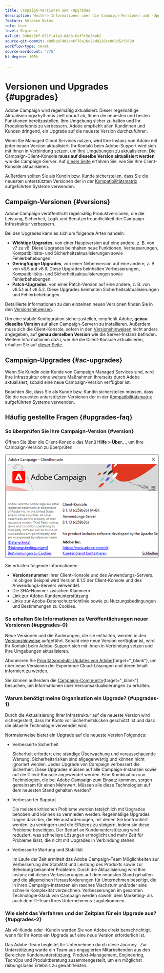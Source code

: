 ```yaml
---
title: Campaign-Versionen und -Upgrades
description: Weitere Informationen über die Campaign-Versionen und -Upgrades
feature: Release Notes
role: User
level: Beginner
exl-id: 04bda36f-051f-41a3-84b3-6af3c5e34ab2
source-git-commit: e0dbeb7402a46f76a26c28dd226bc069d52f2609
workflow-type: tm+mt
source-wordcount: '775'
ht-degree: 100%

---
```


# Versionen und Upgrades {#upgrades}

Adobe Campaign wird regelmäßig aktualisiert. Dieser regelmäßige Aktualisierungsrhythmus zielt darauf ab, Ihnen die neuesten und besten Funktionen bereitzustellen, Ihre Umgebung sicher zu halten und Ihr Produkterlebnis zu verbessern. Adobe empfiehlt allen Kundinnen und Kunden dringend, ein Upgrade auf die neueste Version durchzuführen.

Wenn Sie Managed Cloud Services nutzen, wird Ihre Instanz von Adobe mit jeder neuen Version aktualisiert. Ihr Kontakt beim Adobe-Support wird sich mit Ihnen in Verbindung setzen, um Ihre Umgebungen zu aktualisieren. Die Campaign-Client-Konsole **muss auf dieselbe Version aktualisiert werden** wie die Campaign-Server. Auf [dieser Seite](../start/connect.md#upgrade-ac-console) erfahren Sie, wie Sie Ihre Client-Konsole aktualisieren.

Außerdem sollten Sie als Kundin bzw. Kunde sicherstellen, dass Sie die neuesten unterstützten Versionen der in der [Kompatibilitätsmatrix](compatibility-matrix.md) aufgeführten Systeme verwenden.

## Campaign-Versionen {#versions}

Adobe Campaign veröffentlicht regelmäßig Produktversionen, die die Leistung, Sicherheit, Logik und Benutzerfreundlichkeit der Campaign-Infrastruktur verbessern.

Bei den Upgrades kann es sich um folgende Arten handeln:

* **Wichtige Upgrades**, von einer Hauptversion auf eine andere, z. B. von v7 zu v8. Diese Upgrades beinhalten neue Funktionen, Verbesserungen, Kompatibilitäts- und Sicherheitsaktualisierungen sowie Fehlerbehebungen.
* **Geringfügige Upgrades**, von einer Nebenversion auf eine andere, z. B. von v8.5 auf v8.6. Diese Upgrades beinhalten Verbesserungen, Kompatibilitäts- und Sicherheitsaktualisierungen sowie Fehlerbehebungen.
* **Patch-Upgrades**, von einer Patch-Version auf eine andere, z. B. von v8.5.1 auf v8.5.2. Diese Upgrades beinhalten Sicherheitsaktualisierungen und Fehlerbehebungen.

Detaillierte Informationen zu den einzelnen neuen Versionen finden Sie in den [Versionshinweisen](release-notes.md).

Um eine stabile Konfiguration sicherzustellen, empfiehlt Adobe, **genau dieselbe Version** auf allen Campaign-Servern zu installieren. Außerdem muss sich die Client-Konsole, sofern in den [Versionshinweisen](release-notes.md) nicht anders angegeben, auf **genau derselben Version** wie die Server-Instanz befinden. Weitere Informationen dazu, wie Sie die Client-Konsole aktualisieren, erhalten Sie auf [dieser Seite](../start/connect.md#upgrade-ac-console).


## Campaign-Upgrades {#ac-upgrades}

Wenn Sie Kundin oder Kunde von Campaign Managed Services sind, wird Ihre Infrastruktur ohne weitere Maßnahmen Ihrerseits durch Adobe aktualisiert, sobald eine neue Campaign-Version verfügbar ist.

Beachten Sie, dass Sie als Kunde bzw. Kundin sicherstellen müssen, dass Sie die neuesten unterstützten Versionen der in der [Kompatibilitätsmatrix](compatibility-matrix.md) aufgeführten Systeme verwenden.

## Häufig gestellte Fragen {#upgrades-faq}

### So überprüfen Sie Ihre Campaign-Version {#version}

Öffnen Sie über die Client-Konsole das Menü **Hilfe > Über…**, um Ihre Campaign-Version zu überprüfen.

![](assets/ac-version.png)

Sie erhalten folgende Informationen:

* **Versionsnummer** Ihrer Client-Konsole und des Anwendungs-Servers. Im obigen Beispiel wird Version 8.1.5 der Client-Konsole und des Anwendungs-Servers verwendet.
* Die SHA-Nummer zwischen Klammern
* Link zur Adobe-Kundenunterstützung
* Links zur Adobe-Datenschutzrichtlinie sowie zu Nutzungsbedingungen und Bestimmungen zu Cookies.

### So erhalten Sie Informationen zu Veröffentlichungen neuer Versionen {#upgrades-0}

Neue Versionen und die Änderungen, die sie enthalten, werden in den [Versionshinweise](release-notes.md) aufgeführt. Sobald eine neue Version verfügbar ist, wird Ihr Kontakt beim Adobe-Support sich mit Ihnen in Verbindung setzen und Ihre Umgebungen aktualisieren.

Abonnieren Sie [Prioritätsprodukt-Updates von Adobe](https://www.adobe.com/de/subscription/priority-product-update.html){target="_blank"}, um über neue Versionen der Experience Cloud-Lösungen und deren Inhalt informiert zu werden.

Sie können außerdem die [Campaign-Community](https://experienceleaguecommunities.adobe.com/t5/custom/page/page-id/Community-TopicsPage?style=all&amp;sort=date&amp;order=desc&amp;filters=adobe-campaign-classic-community&amp;topic=Campaign+v8){target="_blank"} besuchen, um Informationen über Versionsaktualisierungen zu erhalten.


### Warum benötigt meine Organisation ein Upgrade? {#upgrades-1}

Durch die Aktualisierung Ihrer Infrastruktur auf die neueste Version wird sichergestellt, dass Ihr Konto vor Sicherheitslücken geschützt ist und dass die aktuelle Technologie verwendet wird.

Normalerweise bietet ein Upgrade auf die neueste Version Folgendes:

* Verbesserte Sicherheit

  Sicherheit erfordert eine ständige Überwachung und vorausschauende Wartung. Sicherheitsrisiken sind allgegenwärtig und können nicht ignoriert werden. Jedes Upgrade von Campaign verbessert die Sicherheit. Diese Upgrades müssen auf alle Campaign-Instanzen sowie auf die Client-Konsole angewendet werden. Eine Kombination von Technologien, die bei Adobe Campaign zum Einsatz kommen, sorgen gemeinsam für einen Mehrwert. Müssen alle diese Technologien auf dem neuesten Stand gehalten werden?

* Verbesserter Support

  Die meisten kritischen Probleme werden tatsächlich mit Upgrades behoben und können so vermieden werden. Regelmäßige Upgrades tragen dazu bei, die Herausforderungen, mit denen Sie konfrontiert werden, zu verringern und die Effizienz zu steigern, indem sie diese Probleme beseitigen. Der Bedarf an Kundenunterstützung wird reduziert, was schnellere Lösungen ermöglicht und mehr Zeit für Probleme lässt, die nicht mit Upgrades in Verbindung stehen.


* Verbesserte Wartung und Stabilität

  Im Laufe der Zeit ermittelt das Adobe Campaign-Team Möglichkeiten zur Verbesserung der Stabilität und Leistung des Produkts sowie zur Behebung bekannter Probleme. Durch die Aktualisierung wird Ihre Instanz mit diesen Verbesserungen auf dem neuesten Stand gehalten und die allgemeinen Herausforderungen für Unternehmen beseitigt, die in ihren Campaign-Instanzen ein rasches Wachstum und/oder eine schnelle Komplexität verzeichnen. Verbesserungen im gesamten Technologie-Stack von Campaign werden sowohl dem Marketing- als auch dem IT-Team Ihres Unternehmens zugutekommen.


### Wie sieht das Verfahren und der Zeitplan für ein Upgrade aus? {#upgrades-2}

Als v8-Kunde oder -Kundin werden Sie von Adobe direkt benachrichtigt, wenn für Ihr Konto ein Upgrade auf eine neue Version erforderlich ist.

Das Adobe-Team begleitet Ihr Unternehmen durch diese Journey.  Zur Unterstützung wurde ein Team aus engagierten Mitarbeitenden aus den Bereichen Kundenunterstützung, Produkt-Management, Engineering, TechOps und Produktberatung zusammengestellt, um ein möglichst reibungsloses Erlebnis zu gewährleisten.
